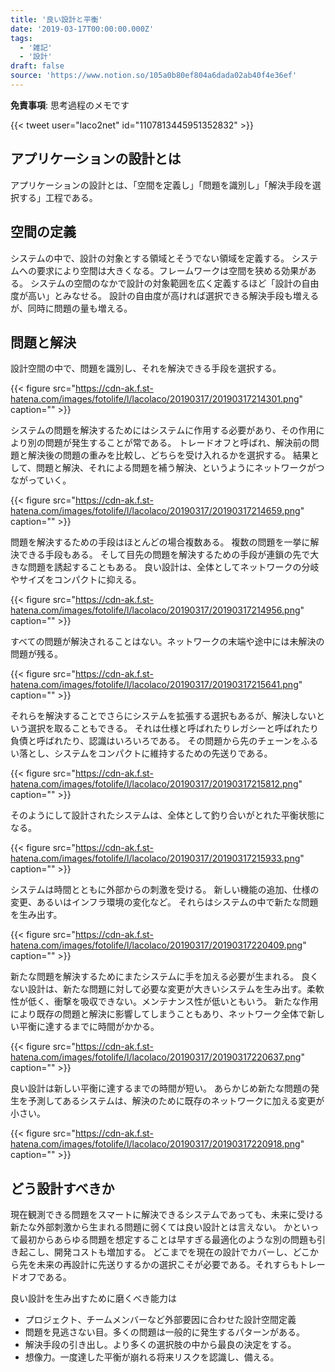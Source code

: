 ```yaml
---
title: '良い設計と平衡'
date: '2019-03-17T00:00:00.000Z'
tags:
  - '雑記'
  - '設計'
draft: false
source: 'https://www.notion.so/105a0b80ef804a6dada02ab40f4e36ef'
---
```


**免責事項**: 思考過程のメモです

{{< tweet user="laco2net" id="1107813445951352832" >}}

## アプリケーションの設計とは

アプリケーションの設計とは、「空間を定義し」「問題を識別し」「解決手段を選択する」工程である。

## 空間の定義

システムの中で、設計の対象とする領域とそうでない領域を定義する。 システムへの要求により空間は大きくなる。フレームワークは空間を狭める効果がある。 システムの空間のなかで設計の対象範囲を広く定義するほど「設計の自由度が高い」とみなせる。 設計の自由度が高ければ選択できる解決手段も増えるが、同時に問題の量も増える。

## 問題と解決

設計空間の中で、問題を識別し、それを解決できる手段を選択する。

{{< figure src="https://cdn-ak.f.st-hatena.com/images/fotolife/l/lacolaco/20190317/20190317214301.png" caption="" >}}

システムの問題を解決するためにはシステムに作用する必要があり、その作用により別の問題が発生することが常である。 トレードオフと呼ばれ、解決前の問題と解決後の問題の重みを比較し、どちらを受け入れるかを選択する。 結果として、問題と解決、それによる問題を補う解決、というようにネットワークがつながっていく。

{{< figure src="https://cdn-ak.f.st-hatena.com/images/fotolife/l/lacolaco/20190317/20190317214659.png" caption="" >}}

問題を解決するための手段はほとんどの場合複数ある。 複数の問題を一挙に解決できる手段もある。 そして目先の問題を解決するための手段が連鎖の先で大きな問題を誘起することもある。 良い設計は、全体としてネットワークの分岐やサイズをコンパクトに抑える。

{{< figure src="https://cdn-ak.f.st-hatena.com/images/fotolife/l/lacolaco/20190317/20190317214956.png" caption="" >}}

すべての問題が解決されることはない。ネットワークの末端や途中には未解決の問題が残る。

{{< figure src="https://cdn-ak.f.st-hatena.com/images/fotolife/l/lacolaco/20190317/20190317215641.png" caption="" >}}

それらを解決することでさらにシステムを拡張する選択もあるが、解決しないという選択を取ることもできる。 それは仕様と呼ばれたりレガシーと呼ばれたり負債と呼ばれたり、認識はいろいろである。 その問題から先のチェーンをふるい落とし、システムをコンパクトに維持するための先送りである。

{{< figure src="https://cdn-ak.f.st-hatena.com/images/fotolife/l/lacolaco/20190317/20190317215812.png" caption="" >}}

そのようにして設計されたシステムは、全体として釣り合いがとれた平衡状態になる。

{{< figure src="https://cdn-ak.f.st-hatena.com/images/fotolife/l/lacolaco/20190317/20190317215933.png" caption="" >}}

システムは時間とともに外部からの刺激を受ける。 新しい機能の追加、仕様の変更、あるいはインフラ環境の変化など。 それらはシステムの中で新たな問題を生み出す。

{{< figure src="https://cdn-ak.f.st-hatena.com/images/fotolife/l/lacolaco/20190317/20190317220409.png" caption="" >}}

新たな問題を解決するためにまたシステムに手を加える必要が生まれる。 良くない設計は、新たな問題に対して必要な変更が大きいシステムを生み出す。柔軟性が低く、衝撃を吸収できない。メンテナンス性が低いともいう。 新たな作用により既存の問題と解決に影響してしまうこともあり、ネットワーク全体で新しい平衡に達するまでに時間がかかる。

{{< figure src="https://cdn-ak.f.st-hatena.com/images/fotolife/l/lacolaco/20190317/20190317220637.png" caption="" >}}

良い設計は新しい平衡に達するまでの時間が短い。 あらかじめ新たな問題の発生を予測してあるシステムは、解決のために既存のネットワークに加える変更が小さい。

{{< figure src="https://cdn-ak.f.st-hatena.com/images/fotolife/l/lacolaco/20190317/20190317220918.png" caption="" >}}

## どう設計すべきか

現在観測できる問題をスマートに解決できるシステムであっても、未来に受ける新たな外部刺激から生まれる問題に弱くては良い設計とは言えない。 かといって最初からあらゆる問題を想定することは早すぎる最適化のような別の問題も引き起こし、開発コストも増加する。 どこまでを現在の設計でカバーし、どこから先を未来の再設計に先送りするかの選択こそが必要である。それすらもトレードオフである。

良い設計を生み出すために磨くべき能力は

- プロジェクト、チームメンバーなど外部要因に合わせた設計空間定義
- 問題を見逃さない目。多くの問題は一般的に発生するパターンがある。
- 解決手段の引き出し。より多くの選択肢の中から最良の決定をする。
- 想像力。一度達した平衡が崩れる将来リスクを認識し、備える。
